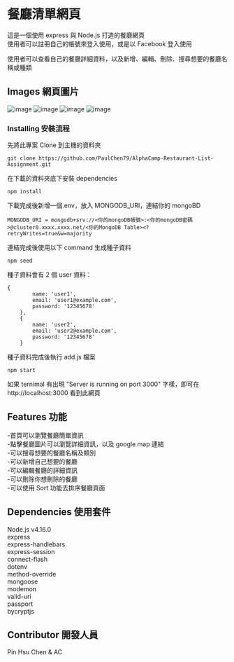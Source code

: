 # 餐廳清單網頁

這是一個使用 express 與 Node.js 打造的餐廳網頁  
使用者可以註冊自己的帳號來登入使用，或是以 Facebook 登入使用

使用者可以查看自己的餐廳詳細資料，以及新增、編輯、刪除、搜尋想要的餐廳名稱或種類

## Images 網頁圖片

![image](https://github.com/PaulChen79/Restaurant-List/blob/main/public/screenshot/localhost_3000_.png)
![image](https://github.com/PaulChen79/Restaurant-list/blob/29d741a4910d777e6b095d326a3f4d20e62a8d7b/public/screenshot/localhost_3000_noresult.png)
![image](https://github.com/PaulChen79/Restaurant-List/blob/main/public/screenshot/localhost_3000_search_keywords=saba.png)
![image](https://github.com/PaulChen79/Restaurant-list/blob/bb0cc10157bf556d235333776c8da634fba76114/public/screenshot/localhost_3000_.png)

### Installing 安裝流程

先將此專案 Clone 到主機的資料夾

```
git clone https://github.com/PaulChen79/AlphaCamp-Restaurant-List-Assignment.git
```

在下載的資料夾底下安裝 dependencies

```
npm install
```

下載完成後新增一個.env，放入 MONGODB_URI，連結你的 mongoBD

```
MONGODB_URI = mongodb+srv://<你的mongoDB帳號>:<你的mongoDB密碼>@cluster0.xxxx.xxxx.net/<你的MongoDB Table><?retryWrites=true&w=majority
```

連結完成後使用以下 command 生成種子資料

```
npm seed
```

種子資料會有 2 個 user 資料：

```
{
		name: 'user1',
		email: 'user1@example.com',
		password: '12345678'
	},
	{
		name: 'user2',
		email: 'user2@example.com',
		password: '12345678'
	}
```

種子資料完成後執行 add.js 檔案

```
npm start
```

如果 ternimal 有出現 "Server is running on port 3000" 字樣，即可在 http://localhost:3000 看到此網頁

## Features 功能

-首頁可以瀏覽餐廳簡單資訊  
-點擊餐廳圖片可以瀏覽詳細資訊，以及 google map 連結  
-可以搜尋想要的餐廳名稱及類別  
-可以新增自己想要的餐廳  
-可以編輯餐廳的詳細資訊  
-可以刪除你想刪除的餐廳  
-可以使用 Sort 功能去排序餐廳頁面

## Dependencies 使用套件

Node.js v4.16.0  
express  
express-handlebars  
express-session  
connect-flash  
dotenv  
method-override  
mongoose  
modemon  
valid-uri  
passport  
bycryptjs

## Contributor 開發人員

Pin Hsu Chen & AC

